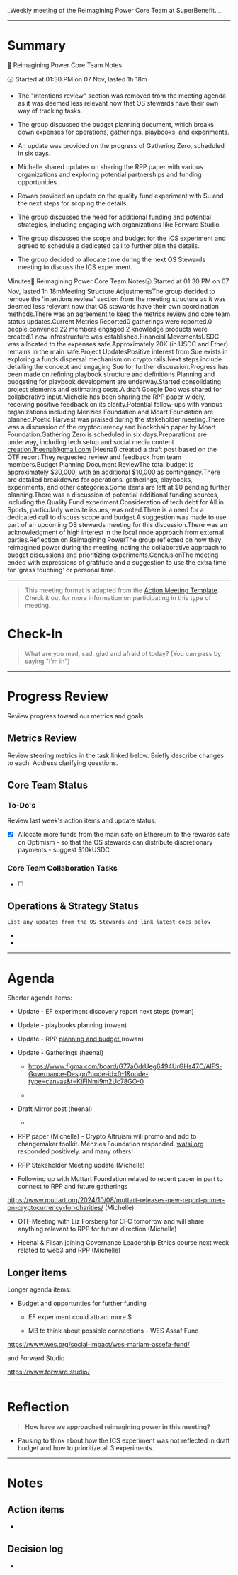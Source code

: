 _Weekly meeting of the Reimagining Power Core Team at SuperBenefit.  _

---

# Summary

📝 Reimagining Power Core Team Notes

🕞 Started at 01:30 PM on 07 Nov, lasted 1h 18m

- The "intentions review" section was removed from the meeting agenda as it was deemed less relevant now that OS stewards have their own way of tracking tasks.

- The group discussed the budget planning document, which breaks down expenses for operations, gatherings, playbooks, and experiments.

- An update was provided on the progress of Gathering Zero, scheduled in six days.

- Michelle shared updates on sharing the RPP paper with various organizations and exploring potential partnerships and funding opportunities.

- Rowan provided an update on the quality fund experiment with Su and the next steps for scoping the details.

- The group discussed the need for additional funding and potential strategies, including engaging with organizations like Forward Studio.

- The group discussed the scope and budget for the ICS experiment and agreed to schedule a dedicated call to further plan the details.

- The group decided to allocate time during the next OS Stewards meeting to discuss the ICS experiment.

Minutes📝 Reimagining Power Core Team Notes🕞 Started at 01:30 PM on 07 Nov, lasted 1h 18mMeeting Structure AdjustmentsThe group decided to remove the 'intentions review' section from the meeting structure as it was deemed less relevant now that OS stewards have their own coordination methods.There was an agreement to keep the metrics review and core team status updates.Current Metrics Reported0 gatherings were reported.0 people convened.22 members engaged.2 knowledge products were created.1 new infrastructure was established.Financial MovementsUSDC was allocated to the expenses safe.Approximately 20K (in USDC and Ether) remains in the main safe.Project UpdatesPositive interest from Sue exists in exploring a funds dispersal mechanism on crypto rails.Next steps include detailing the concept and engaging Sue for further discussion.Progress has been made on refining playbook structure and definitions.Planning and budgeting for playbook development are underway.Started consolidating project elements and estimating costs.A draft Google Doc was shared for collaborative input.Michelle has been sharing the RPP paper widely, receiving positive feedback on its clarity.Potential follow-ups with various organizations including Menzies Foundation and Moart Foundation are planned.Poetic Harvest was praised during the stakeholder meeting.There was a discussion of the cryptocurrency and blockchain paper by Moart Foundation.Gathering Zero is scheduled in six days.Preparations are underway, including tech setup and social media content creation.1heenal@gmail.com (Heenal) created a draft post based on the OTF report.They requested review and feedback from team members.Budget Planning Document ReviewThe total budget is approximately $30,000, with an additional $10,000 as contingency.There are detailed breakdowns for operations, gatherings, playbooks, experiments, and other categories.Some items are left at $0 pending further planning.There was a discussion of potential additional funding sources, including the Quality Fund experiment.Consideration of tech debt for All in Sports, particularly website issues, was noted.There is a need for a dedicated call to discuss scope and budget.A suggestion was made to use part of an upcoming OS stewards meeting for this discussion.There was an acknowledgment of high interest in the local node approach from external parties.Reflection on Reimagining PowerThe group reflected on how they reimagined power during the meeting, noting the collaborative approach to budget discussions and prioritizing experiments.ConclusionThe meeting ended with expressions of gratitude and a suggestion to use the extra time for 'grass touching' or personal time.

---

> This meeting format is adapted from the [Action Meeting Template](https://medium.com/the-ready/how-to-facilitate-the-best-meeting-your-team-will-have-this-week-763f31b6d7d). Check it out for more information on participating in this type of meeting.

# Check-In

> What are you mad, sad, glad and afraid of today? (You can pass by saying "I'm in")

---

# Progress Review

Review progress toward our metrics and goals.

## Metrics Review

Review steering metrics in the task linked below. Briefly describe changes to each. Address clarifying questions.

 

## Core Team Status

### To-Do's

Review last week's action items and update status:

- [x] Allocate more funds from the main safe on Ethereum to the rewards safe on Optimism - so that the OS stewards can distribute discretionary payments - suggest $10kUSDC

### Core Team Collaboration Tasks

- [ ] 

## Operations & Strategy Status

`List any updates from the OS Stewards and link latest docs below`

-  

-  

---

# Agenda

Shorter agenda items:

- Update - EF experiment discovery report next steps (rowan)

- Update - playbooks planning (rowan)

- Update - RPP [planning and budget ](https://docs.google.com/spreadsheets/d/1BjoYdvJAZWEYBuNshcWUOsGaLWxKpjiN8bdVwC6n3f0/edit?gid=0#gid=0) (rowan)

- Update - Gatherings (heenal)

  - https://www.figma.com/board/G77aOdrUeg6494UrGHs47C/AIFS-Governance-Design?node-id=0-1&node-type=canvas&t=KiFlNmi9m2Uc78GO-0

  -  

- Draft Mirror post (heenal)

  -  

- RPP paper (Michelle) - Crypto Altruism will promo and add to changemaker toolkit. Menzies Foundation responded. [watsi.org](http://watsi.org) responded positively. and many others!

- RPP Stakeholder Meeting update (Michelle)

- Following up with Muttart Foundation related to recent paper in part to connect to RPP and future gatherings 

 https://www.muttart.org/2024/10/08/muttart-releases-new-report-primer-on-cryptocurrency-for-charities/  (Michelle)

- OTF Meeting with Liz Forsberg for CFC tomorrow and will share anything relevant to RPP for future direction (Michelle)

- Heenal & Filsan joining Governance Leadership Ethics course next week related to web3 and RPP (Michelle)

## Longer items

Longer agenda items:

- Budget and opportunties for further funding

  - EF experiment could attract more $ 

  - MB to think about possible connections - WES Assaf Fund 

 https://www.wes.org/social-impact/wes-mariam-assefa-fund/

  and Forward Studio

 https://www.forward.studio/

---

# Reflection 

> **How have we approached reimagining power in this meeting?**

- Pausing to think about how the ICS experiment was not reflected in draft budget and how to prioritize all 3 experiments.

---

# Notes

## Action items

- 

## Decision log

-    

## 